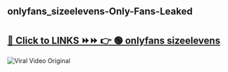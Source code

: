 
 ## onlyfans_sizeelevens-Only-Fans-Leaked

# <h2><a href="https://clipsfans.com/onlyfans_sizeelevens&ref=git">🔗 Click to LINKS ⏩⏩ 👉 🟢 onlyfans sizeelevens </a></h2>

<a href="https://clipsfans.com/onlyfans_sizeelevens&ref=git" rel="nofollow" data-target="animated-image.originalLink"><img src="https://i.ibb.co.com/xMMVF88/686577567.gif" alt="Viral Video Original" style="max-width: 100%; display: inline-block;" data-target="animated-image.originalImage"></a>
